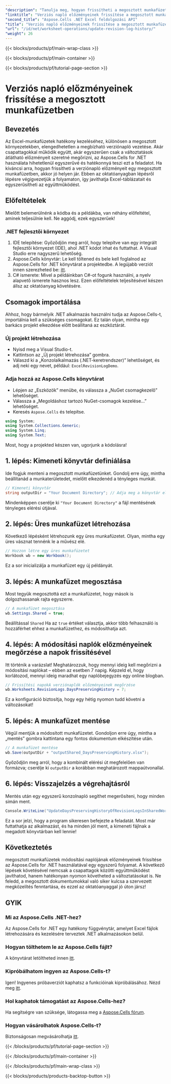 ```yaml
---
"description": "Tanulja meg, hogyan frissítheti a megosztott munkafüzetek módosítási naplójának előzményeit az Aspose.Cells for .NET használatával. Egyszerűsítse az együttműködést és tartsa karban az átlátható dokumentumnyilvántartást."
"linktitle": "Verziós napló előzményeinek frissítése a megosztott munkafüzetben"
"second_title": "Aspose.Cells .NET Excel feldolgozási API"
"title": "Verziós napló előzményeinek frissítése a megosztott munkafüzetben"
"url": "/id/net/worksheet-operations/update-revision-log-history/"
"weight": 26
---
```


{{< blocks/products/pf/main-wrap-class >}}

{{< blocks/products/pf/main-container >}}

{{< blocks/products/pf/tutorial-page-section >}}

# Verziós napló előzményeinek frissítése a megosztott munkafüzetben

## Bevezetés
Az Excel-munkafüzetek hatékony kezeléséhez, különösen a megosztott környezetekben, elengedhetetlen a megbízható verziónapló vezetése. Akár csapattagokkal működik együtt, akár egyszerűen csak a változtatások átlátható előzményeit szeretné megőrizni, az Aspose.Cells for .NET használata hihetetlenül egyszerűvé és hatékonnyá teszi ezt a feladatot. Ha kíváncsi arra, hogyan frissítheti a verziónapló előzményeit egy megosztott munkafüzetben, akkor jó helyen jár. Ebben az oktatóanyagban lépésről lépésre végigvezetjük a folyamaton, így javíthatja Excel-táblázatait és egyszerűsítheti az együttműködést.
## Előfeltételek
Mielőtt belemerülnénk a kódba és a példákba, van néhány előfeltétel, aminek teljesülnie kell. Ne aggódj, ezek egyszerűek!
### .NET fejlesztői környezet
1. IDE telepítése: Győződjön meg arról, hogy telepítve van egy integrált fejlesztői környezet (IDE), ahol .NET kódot írhat és futtathat. A Visual Studio erre nagyszerű lehetőség.
2. Aspose.Cells könyvtár: Le kell töltened és bele kell foglalnod az Aspose.Cells for .NET könyvtárat a projektedbe. A legújabb verziót innen szerezheted be: [itt](https://releases.aspose.com/cells/net/).
3. C# ismerete: Mivel a példáinkban C#-ot fogunk használni, a nyelv alapvető ismerete hasznos lesz.
Ezen előfeltételek teljesítésével készen állsz az oktatóanyag követésére.
## Csomagok importálása
Ahhoz, hogy bármelyik .NET alkalmazás használni tudja az Aspose.Cells-t, importálnia kell a szükséges csomagokat. Ez talán olyan, mintha egy barkács projekt elkezdése előtt beállítaná az eszköztárát.
### Új projekt létrehozása
- Nyisd meg a Visual Studio-t.
- Kattintson az „Új projekt létrehozása” gombra.
- Válaszd ki a „Konzolalkalmazás (.NET-keretrendszer)” lehetőséget, és adj neki egy nevet, például: `ExcelRevisionLogDemo`.
### Adja hozzá az Aspose.Cells könyvtárat
- Lépjen az „Eszközök” menübe, és válassza a „NuGet csomagkezelő” lehetőséget.
- Válassza a „Megoldáshoz tartozó NuGet-csomagok kezelése...” lehetőséget.
- Keresés `Aspose.Cells` és telepítse.
```csharp
using System;
using System.Collections.Generic;
using System.Linq;
using System.Text;
```
Most, hogy a projekted készen van, ugorjunk a kódolásra!
## 1. lépés: Kimeneti könyvtár definiálása
Ide fogjuk menteni a megosztott munkafüzetünket. Gondolj erre úgy, mintha beállítanád a munkaterületedet, mielőtt elkezdenéd a tényleges munkát.
```csharp
// Kimeneti könyvtár
string outputDir = "Your Document Directory"; // Adja meg a könyvtár elérési útját
```
Mindenképpen cserélje ki `"Your Document Directory"` a fájl mentésének tényleges elérési útjával. 
## 2. lépés: Üres munkafüzet létrehozása
Következő lépésként létrehozunk egy üres munkafüzetet. Olyan, mintha egy üres vásznat tennénk le a művész elé.
```csharp
// Hozzon létre egy üres munkafüzetet
Workbook wb = new Workbook();
```
Ez a sor inicializálja a munkafüzet egy új példányát. 
## 3. lépés: A munkafüzet megosztása
Most tegyük megosztottá ezt a munkafüzetet, hogy mások is dolgozhassanak rajta egyszerre. 
```csharp
// A munkafüzet megosztása
wb.Settings.Shared = true;
```
Beállítással `Shared` Ha az `true` értéket választja, akkor több felhasználó is hozzáférhet ehhez a munkafüzethez, és módosíthatja azt.
## 4. lépés: A módosítási naplók előzményeinek megőrzése a napok frissítésével
Itt történik a varázslat! Meghatározzuk, hogy mennyi ideig kell megőrizni a módosítási naplókat – ebben az esetben 7 napig. Képzeld el, hogy korlátozod, mennyi ideig maradhat egy naplóbejegyzés egy online blogban. 
```csharp
// Frissítési napokA verziónaplók előzményeinek megőrzése
wb.Worksheets.RevisionLogs.DaysPreservingHistory = 7;
```
Ez a konfiguráció biztosítja, hogy egy hétig nyomon tudd követni a változásokat!
## 5. lépés: A munkafüzet mentése
Végül mentjük a módosított munkafüzetet. Gondoljon erre úgy, mintha a „mentés” gombra kattintana egy fontos dokumentum elkészítése után.
```csharp
// A munkafüzet mentése
wb.Save(outputDir + "outputShared_DaysPreservingHistory.xlsx");
```
Győződjön meg arról, hogy a kombinált elérési út megfelelően van formázva; cserélje ki `outputDir` a korábban meghatározott mappaútvonallal.
## 6. lépés: Visszajelzés a végrehajtásról
Mentés után egy egyszerű konzolnapló segíthet megerősíteni, hogy minden simán ment. 
```csharp
Console.WriteLine("UpdateDaysPreservingHistoryOfRevisionLogsInSharedWorkbook executed successfully.");
```
Ez a sor jelzi, hogy a program sikeresen befejezte a feladatát. Most már futtathatja az alkalmazást, és ha minden jól ment, a kimeneti fájlnak a megadott könyvtárban kell lennie!
## Következtetés
megosztott munkafüzetek módosítási naplójának előzményeinek frissítése az Aspose.Cells for .NET használatával egy egyszerű folyamat. A következő lépések követésével nemcsak a csapattagok közötti együttműködést javíthatod, hanem hatékonyan nyomon követheted a változtatásokat is. Ne feledd, a megosztott dokumentumokkal való siker kulcsa a szervezett megközelítés fenntartása, és ezzel az oktatóanyaggal jó úton jársz!
## GYIK
### Mi az Aspose.Cells .NET-hez?
Az Aspose.Cells for .NET egy hatékony függvénytár, amelyet Excel fájlok létrehozására és kezelésére terveztek .NET alkalmazásokon belül.
### Hogyan tölthetem le az Aspose.Cells fájlt?
A könyvtárat letöltheted innen [itt](https://releases.aspose.com/cells/net/).
### Kipróbálhatom ingyen az Aspose.Cells-t?
Igen! Ingyenes próbaverziót kaphatsz a funkcióinak kipróbálásához. Nézd meg [itt](https://releases.aspose.com/).
### Hol kaphatok támogatást az Aspose.Cells-hez?
Ha segítségre van szüksége, látogassa meg a [Aspose.Cells fórum](https://forum.aspose.com/c/cells/9).
### Hogyan vásárolhatok Aspose.Cells-t?
Biztonságosan megvásárolhatja [itt](https://purchase.aspose.com/buy).


{{< /blocks/products/pf/tutorial-page-section >}}

{{< /blocks/products/pf/main-container >}}

{{< /blocks/products/pf/main-wrap-class >}}

{{< blocks/products/products-backtop-button >}}